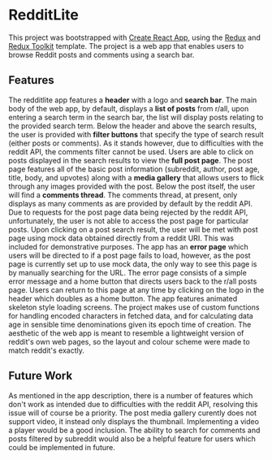 # RedditLite

This project was bootstrapped with [Create React App](https://github.com/facebook/create-react-app), using the [Redux](https://redux.js.org/) and [Redux Toolkit](https://redux-toolkit.js.org/) template. The project is a web app that enables users to browse Reddit posts and comments using a search bar.

## Features

The redditlite app features a **header** with a logo and **search bar**.
The main body of the web app, by default, displays a **list of posts** from r/all, upon entering a search term in the search bar, the list will display posts relating to the provided search term.
Below the header and above the search results, the user is provided with **filter buttons** that specify the type of search result (either posts or comments). As it stands however, due to difficulties with the reddit API, the comments filter cannot be used.
Users are able to click on posts displayed in the search results to view the **full post page**. The post page features all of the basic post information (subreddit, author, post age, title, body, and upvotes) along with a **media gallery** that allows users to flick through any images provided with the post.
Below the post itself, the user will find a **comments thread**. The comments thread, at present, only displays as many comments as are provided by default by the reddit API. Due to requests for the post page data being rejected by the reddit API, unfortunately, the user is not able to access the post page for particular posts. Upon clicking on a post search result, the user will be met with post page using mock data obtained directly from a reddit URI. This was included for demonstrative purposes.
The app has an **error page** which users will be directed to if a post page fails to load, however, as the post page is currently set up to use mock data, the only way to see this page is by manually searching for the URL. The error page consists of a simple error message and a home button that directs users back to the r/all posts page.
Users can return to this page at any time by clicking on the logo in the header which doubles as a home button.
The app features animated skeleton style loading screens.
The project makes use of custom functions for handling encoded characters in fetched data, and for calculating data age in sensible time denominations given its epoch time of creation.
The aesthetic of the web app is meant to resemble a lightweight version of reddit's own web pages, so the layout and colour scheme were made to match reddit's exactly.

## Future Work

As mentioned in the app description, there is a number of features which don't work as intended due to difficulties with the reddit API, resolving this issue will of course be a priority.
The post media gallery curently does not support video, it instead only displays the thumbnail. Implementing a video a player would be a good inclusion.
The ability to search for comments and posts filtered by subreddit would also be a helpful feature for users which could be implemented in future.
